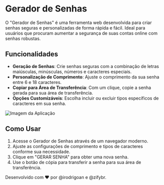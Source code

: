 # Gerador de Senhas

O "Gerador de Senhas" é uma ferramenta web desenvolvida para criar senhas seguras e personalizadas de forma rápida e fácil. Ideal para usuários que procuram aumentar a segurança de suas contas online com senhas robustas.

## Funcionalidades

- **Geração de Senhas**: Crie senhas seguras com a combinação de letras maiúsculas, minúsculas, números e caracteres especiais.
- **Personalização de Comprimento**: Ajuste o comprimento da sua senha entre 6 e 18 caracteres.
- **Copiar para Área de Transferência**: Com um clique, copie a senha gerada para sua área de transferência.
- **Opções Customizáveis**: Escolha incluir ou excluir tipos específicos de caracteres em sua senha.

![Imagem da Aplicação](https://i.imgur.com/7joolvc.png)

## Como Usar

1. Acesse o Gerador de Senhas através de um navegador moderno.
2. Ajuste as configurações de comprimento e tipos de caracteres conforme sua necessidade.
3. Clique em "GERAR SENHA" para obter uma nova senha.
4. Use o botão de cópia para transferir a senha para sua área de transferência.

Desenvolvido com ❤️ por @irodrigoan e @zifybr.
